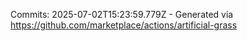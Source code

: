 Commits: 2025-07-02T15:23:59.779Z - Generated via https://github.com/marketplace/actions/artificial-grass
<br>
